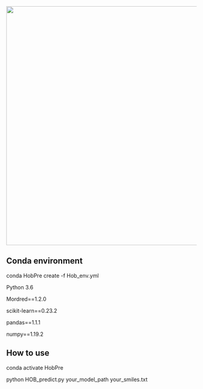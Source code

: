 <img src=".jpg" width="633" >


## Conda environment

conda HobPre create -f Hob_env.yml

Python 3.6

Mordred==1.2.0

scikit-learn==0.23.2

pandas==1.1.1

numpy==1.19.2

## How to use 

conda activate HobPre

python HOB_predict.py your_model_path your_smiles.txt

